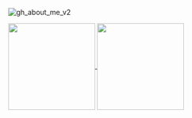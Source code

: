 ![gh_about_me_v2](https://user-images.githubusercontent.com/48498224/111026945-38343280-83bb-11eb-9214-b38ae0c1d4d6.png)

<a href="https://github.com/WJVincent/WJVincent">
<img align="center" height="175" src="https://github-readme-stats.vercel.app/api/top-langs/?username=WJVincent&theme=vue-dark&layout=compact&custom_title=Favorite%20Languages"/>
</a>

<a href="https://github.com/WJVincent/WJVincent">
<img align="center" height="175" src="https://github-readme-stats.vercel.app/api?username=WJVincent&count_private=true&show_icons=true&theme=vue-dark&custom_title=My%20Stats"/>
</a>

